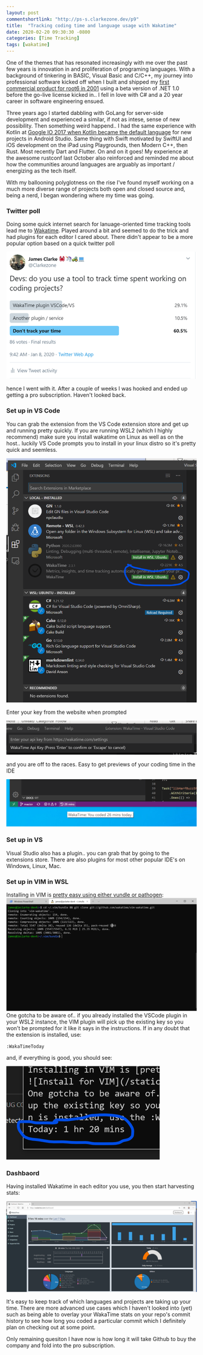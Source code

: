 ```yaml
---
layout: post
commentshortlink: "http://ps-s.clarkezone.dev/p9"
title:  "Tracking coding time and language usage with Wakatime"
date: 2020-02-20 09:30:30 -0800
categories: [Time Tracking]
tags: [wakatime]
---
```


One of the themes that has resonated increasingly with me over the past few years is innovation in and proliferation of programing languages.  With a background of tinkering in BASIC, Visual Basic and C/C++, my journey into professional software kicked off when I built and shipped my [first commercial product for root6 in 2001](https://www.4rfv.co.uk/industrynews/2872/beam_tv_launch_new_system) using a beta version of .NET 1.0 before the go-live license kicked in.. I fell in love with C# and a 20 year career in software engineering ensued.

Three years ago I started dabbling with GoLang for server-side development and experienced a similar, if not as intese, sense of new possibility.  Then something weird happend.. I had the same experience with Kotlin at [Google IO 2017 when Kotlin became the default language](https://www.youtube.com/watch?v=Hx_rwS1NTiI&list=PLx-LPiGjoc1I8bdan6sYrCAOMquPuJIzD&index=2&t=1091s) for new projects in Android Studio.  Same thing with Swift motivated by SwiftUI and iOS development on the iPad using Playgrounds, then Modern C++, then Rust.  Most recently Dart and Flutter.  On and on it goes! My experience at the awesome rustconf last October also reinforced and reminded me about how the communities around languages are arguably as important / energizing as the tech itself.

With my ballooning polyglotness on the rise I've found myself working on a much more diverse range of projects both open and closed source and, being a nerd, I began wondering where my time was going.

### Twitter poll

Doing some quick internet search for lanuage-oriented time tracking tools lead me to [Wakatime](https://wakatime.com/). Played around a bit and seemed to do the trick and had plugins for each editor I cared about.  There didn't appear to be a more popular option based on a quick twitter poll

[![time tracking tweet](/static/img/waka-2-20-2020/timetrackingtweet.png)](https://twitter.com/Clarkezone/status/1214965724436762624)

hence I went with it.  After a couple of weeks I was hooked and ended up getting a pro subscription.  Haven't looked back.

### Set up in VS Code

You can grab the extension from the VS Code extension store and get up and running pretty quickly.  If you are running WSL2 (which I highly recommend) make sure you install wakatime on Linux as well as on the host.. luckily VS Code prompts you to install in your linux distro so it's pretty quick and seemless.

![intsalled local not on WSL2](/static/img/waka-2-20-2020/wakatime-not.png)

Enter your key from the website when prompted

![Enter key](/static/img/waka-2-20-2020/Wakatimekey.png)

and you are off to the races.  Easy to get previews of your coding time in the IDE

![Coding time in VS code](/static/img/waka-2-20-2020/codingtime.png)

### Set up in VS

Visual Studio also has a plugin.. you can grab that by going to the extensions store.  There are also plugins for most other popular IDE's on Windows, Linux, Mac.

### Set up in VIM in WSL

Installing in VIM is [pretty easy using either vundle or pathogen](https://wakatime.com/vim):
![Install for VIM](/static/img/waka-2-20-2020/installforvim.png)
One gotcha to be aware of.. if you already installed the VSCode plugin in your WSL2 instance, the VIM plugin will pick up the existing key so you won't be prompted for it like it says in the instructions.  If in any doubt that the extension is installed, use:

```vim
:WakaTimeToday
```

and, if everything is good, you should see:

![Install for VIM](/static/img/waka-2-20-2020/timetodayvim.png)

### Dashbaord

Having installed Wakatime in each editor you use, you then start harvesting stats:

![Dashboard](/static/img/waka-2-20-2020/dashboard.png)

It's easy to keep track of which languages and projects are taking up your time.  There are more advanced use cases which I haven't looked into (yet) such as being able to overlay your WakaTime stats on your repo's commit history to see how long you coded a particular commit which I definitely plan on checking out at some point.

Only remaining quesiton I have now is how long it will take Github to buy the company and fold into the pro subscription.
